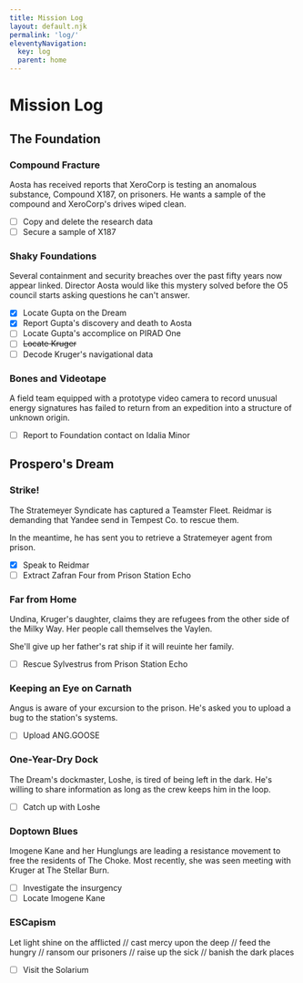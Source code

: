 ```yaml
---
title: Mission Log
layout: default.njk
permalink: 'log/'
eleventyNavigation:
  key: log
  parent: home
---
```


# Mission Log

## The Foundation

### Compound Fracture

Aosta has received reports that XeroCorp is testing an anomalous substance, Compound X187, on prisoners. He wants a sample of the compound and XeroCorp's drives wiped clean.

- [ ] Copy and delete the research data
- [ ] Secure a sample of X187

### Shaky Foundations

Several containment and security breaches over the past fifty years now appear linked. Director Aosta would like this mystery solved before the O5 council starts asking questions he can't answer.

- [X] Locate Gupta on the Dream
- [X] Report Gupta's discovery and death to Aosta
- [ ] Locate Gupta's accomplice on PIRAD One
- [ ] ~~Locate Kruger~~
- [ ] Decode Kruger's navigational data

### Bones and Videotape

A field team equipped with a prototype video camera to record unusual energy signatures has failed to return from an expedition into a structure of unknown origin.

- [ ] Report to Foundation contact on Idalia Minor

<!-- ### A Fistful of Artifacts

Recent excursions have led to the acquisition of a number of artifacts, many of which bear the same insignia. The Foundation, among others, would be interested in these.

- [x] Artifact 47, "The Color from Space"
- [x] Artifact 21, "The Screwdriver"
- [x] Artifact 38, "Bloom"
- [X] The Containment Suit
- [X] Unit 31415, "Pi"
- [X] Artifact 79, "The Creation Device" -->

## Prospero's Dream

### Strike!

The Stratemeyer Syndicate has captured a Teamster Fleet. Reidmar is demanding that Yandee send in Tempest Co. to rescue them.

In the meantime, he has sent you to retrieve a Stratemeyer agent from prison.

- [X] Speak to Reidmar
- [ ] Extract Zafran Four from Prison Station Echo

### Far from Home

Undina, Kruger's daughter, claims they are refugees from the other side of the Milky Way. Her people call themselves the Vaylen.

She'll give up her father's rat ship if it will reuinte her family.

- [ ] Rescue Sylvestrus from Prison Station Echo

### Keeping an Eye on Carnath

Angus is aware of your excursion to the prison. He's asked you to upload a bug to the station's systems.

- [ ] Upload ANG.GOOSE

### One-Year-Dry Dock

The Dream's dockmaster, Loshe, is tired of being left in the dark. He's willing to share information as long as the crew keeps him in the loop.

- [ ] Catch up with Loshe

### Doptown Blues

Imogene Kane and her Hunglungs are leading a resistance movement to free the residents of The Choke. Most recently, she was seen meeting with Kruger at The Stellar Burn. 

- [ ] Investigate the insurgency
- [ ] Locate Imogene Kane

### ESCapism

Let light shine on the afflicted // cast mercy upon the deep // feed the hungry // ransom our prisoners // raise up the sick // banish the dark places

- [ ] Visit the Solarium
